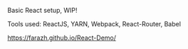 Basic React setup, WIP!

Tools used: ReactJS, YARN, Webpack, React-Router, Babel

https://farazh.github.io/React-Demo/
